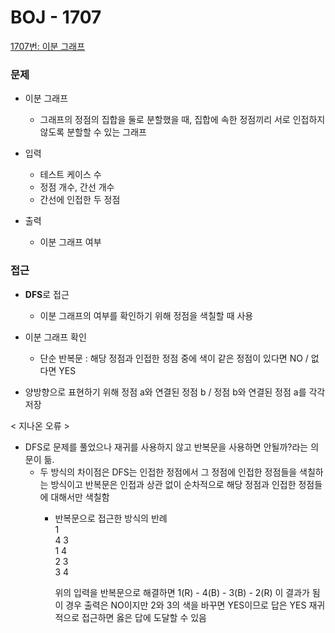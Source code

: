 # BOJ - 1707

[1707번: 이분 그래프](https://www.acmicpc.net/problem/1707)

### 문제

- 이분 그래프
    - 그래프의 정점의 집합을 둘로 분할했을 때, 집합에 속한 정점끼리 서로 인접하지 않도록 분할할 수 있는 그래프        
    
- 입력
    - 테스트 케이스 수
    - 정점 개수, 간선 개수
    - 간선에 인접한 두 정점
    
- 출력
    - 이분 그래프 여부

### 접근

- **DFS**로 접근
    - 이분 그래프의 여부를 확인하기 위해 정점을 색칠할 때 사용
    
- 이분 그래프 확인
    - 단순 반복문 : 해당 정점과 인접한 정점 중에 색이 같은 정점이 있다면 NO / 없다면 YES

- 양방향으로 표현하기 위해 정점 a와 연결된 정점 b / 정점 b와 연결된 정점 a를 각각 저장

< 지나온 오류 >

- DFS로 문제를 풀었으나 재귀를 사용하지 않고 반복문을 사용하면 안될까?라는 의문이 듦.
    - 두 방식의 차이점은 DFS는 인접한 정점에서 그 정점에 인접한 정점들을 색칠하는 방식이고 반복문은 인접과 상관 없이 순차적으로 해당 정점과 인접한 정점들에 대해서만 색칠함
        - 반복문으로 접근한 방식의 반례            
            1            
            4 3            
            1 4            
            2 3            
            3 4
            
            위의 입력을 반복문으로 해결하면 1(R) - 4(B) - 3(B) - 2(R) 이 결과가 됨
            이 경우 출력은 NO이지만 2와 3의 색을 바꾸면 YES이므로 답은 YES
            재귀적으로 접근하면 옳은 답에 도달할 수 있음
